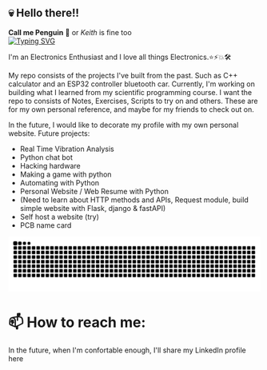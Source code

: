 ## 💀 Hello there!!

**Call me Penguin** 🐧
 or *Keith* is fine too <br>
[![Typing SVG](https://readme-typing-svg.demolab.com?font=ubuntu&weight=500&duration=3000&pause=1000&color=0F40F7&background=00CFFF26&center=true&width=450&height=45&lines=My+name+is+Keith+Lim+%F0%9F%90%A7;My+main+language+is+Python+%F0%9F%90%8D;I+also+dabble+in+a+little+C%2B%2B)](https://git.io/typing-svg)
 
I'm an Electronics Enthusiast and I love all things Electronics.⭐️⚡️💥🛠️


My repo consists of the projects I've built from the past. Such as C++ calculator and an ESP32 controller bluetooth car.
Currently, I'm working on building what I learned from my scientific programming course. I want the repo to consists of Notes, Exercises, Scripts to try on and others.
These are for my own personal reference, and maybe for my friends to check out on.

In the future,  I would like to decorate my profile with my own personal website.
Future projects:
- Real Time Vibration Analysis
- Python chat bot
- Hacking hardware
- Making a game with python
- Automating with Python
- Personal Website / Web Resume with Python
- (Need to learn about HTTP methods and APIs, Request module, build simple website with Flask, django & fastAPI)
- Self host a website (try)
- PCB name card

<picture>
  <source media="(prefers-color-scheme: dark)" srcset="https://raw.githubusercontent.com/bropenguin847/bropenguin847/output/github-contribution-grid-snake-dark.svg">
  <source media="(prefers-color-scheme: light)" srcset="https://raw.githubusercontent.com/bropenguin847/bropenguin847/output/github-contribution-grid-snake.svg">
  <img alt="github contribution grid snake animation" src="https://raw.githubusercontent.com/bropenguin847/bropenguin847/output/github-contribution-grid-snake.svg">
</picture>

# 📫 How to reach me:
In the future, when I'm confortable enough, I'll share my LinkedIn profile here

<!--
**bropenguin847/bropenguin847** is a ✨ _special_ ✨ repository because its `README.md` (this file) appears on your GitHub profile.

Here are some ideas to get you started:

- 🔭 I’m currently working on ...
- 🌱 I’m currently learning ...
- 👯 I’m looking to collaborate on ...
- 🤔 I’m looking for help with ...
- 💬 Ask me about ...
- 📫 How to reach me: ...
- 😄 Pronouns: ...
- ⚡ Fun fact: ...
-->
